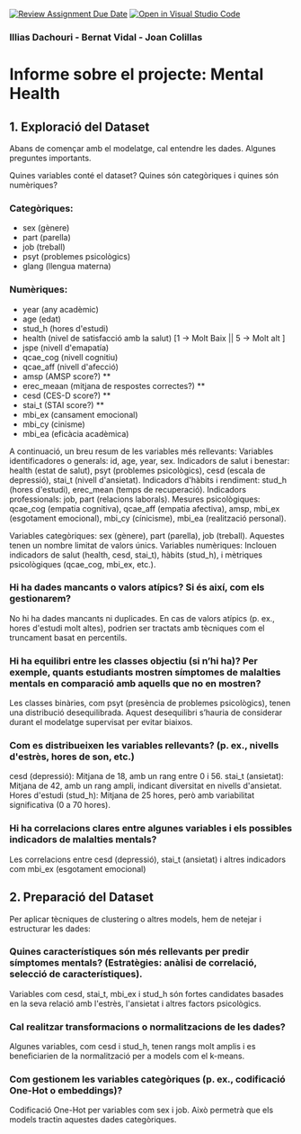 [![Review Assignment Due Date](https://classroom.github.com/assets/deadline-readme-button-22041afd0340ce965d47ae6ef1cefeee28c7c493a6346c4f15d667ab976d596c.svg)](https://classroom.github.com/a/USx538Ll)
[![Open in Visual Studio Code](https://classroom.github.com/assets/open-in-vscode-2e0aaae1b6195c2367325f4f02e2d04e9abb55f0b24a779b69b11b9e10269abc.svg)](https://classroom.github.com/online_ide?assignment_repo_id=17348930&assignment_repo_type=AssignmentRepo)

<h3>
Illias Dachouri - 
Bernat Vidal - 
Joan Colillas
</h3>

# Informe sobre el projecte: Mental Health

## 1. Exploració del Dataset
Abans de començar amb el modelatge, cal entendre les dades. Algunes preguntes importants.

Quines variables conté el dataset? Quines són categòriques i quines són numèriques?

### Categòriques:
* sex (gènere)
* part (parella)
* job   (treball)    
* psyt  (problemes psicològics)
* glang (llengua materna)

### Numèriques:
* year (any acadèmic)
* age (edat)
* stud_h (hores d'estudi)
* health (nivel de satisfacció amb la salut) [1 -> Molt Baix || 5 -> Molt alt ]
* jspe (nivell d'emapatía)
* qcae_cog (nivell cognitiu)
* qcae_aff (nivell d'afecció)
* amsp (AMSP score?) **
* erec_meaan (mitjana de respostes correctes?) **
* cesd (CES-D score?) **
* stai_t (STAI score?) **
* mbi_ex (cansament emocional)
* mbi_cy (cinisme)
* mbi_ea (eficàcia acadèmica)


A continuació, un breu resum de les variables més rellevants:
Variables identificadores o generals: id, age, year, sex.
Indicadors de salut i benestar: health (estat de salut), psyt (problemes psicològics), cesd (escala de depressió), stai_t (nivell d'ansietat).
Indicadors d'hàbits i rendiment: stud_h (hores d'estudi), erec_mean (temps de recuperació).
Indicadors professionals: job, part (relacions laborals).
Mesures psicològiques: qcae_cog (empatia cognitiva), qcae_aff (empatia afectiva), amsp, mbi_ex (esgotament emocional), mbi_cy (cínicisme), mbi_ea (realització personal).

Variables categòriques: sex (gènere), part (parella), job (treball). Aquestes tenen un nombre limitat de valors únics.
Variables numèriques: Inclouen indicadors de salut (health, cesd, stai_t), hàbits (stud_h), i mètriques psicològiques (qcae_cog, mbi_ex, etc.).

### Hi ha dades mancants o valors atípics? Si és així, com els gestionarem?

No hi ha dades mancants ni duplicades. En cas de valors atípics (p. ex., hores d'estudi molt altes), podrien ser tractats amb tècniques com el truncament basat en percentils.

### Hi ha equilibri entre les classes objectiu (si n’hi ha)? Per exemple, quants estudiants mostren símptomes de malalties mentals en comparació amb aquells que no en mostren?
Les classes binàries, com psyt (presència de problemes psicològics), tenen una distribució desequilibrada. Aquest desequilibri s’hauria de considerar durant el modelatge supervisat per evitar biaixos.

### Com es distribueixen les variables rellevants? (p. ex., nivells d'estrès, hores de son, etc.)

cesd (depressió): Mitjana de 18, amb un rang entre 0 i 56.
stai_t (ansietat): Mitjana de 42, amb un rang ampli, indicant diversitat en nivells d'ansietat.
Hores d'estudi (stud_h): Mitjana de 25 hores, però amb variabilitat significativa (0 a 70 hores).

### Hi ha correlacions clares entre algunes variables i els possibles indicadors de malalties mentals?

Les correlacions entre cesd (depressió), stai_t (ansietat) i altres indicadors com mbi_ex (esgotament emocional)

## 2. Preparació del Dataset
Per aplicar tècniques de clustering o altres models, hem de netejar i estructurar les dades:

### Quines característiques són més rellevants per predir símptomes mentals? (Estratègies: anàlisi de correlació, selecció de característiques).

Variables com cesd, stai_t, mbi_ex i stud_h són fortes candidates basades en la seva relació amb l'estrès, l'ansietat i altres factors psicològics.

### Cal realitzar transformacions o normalitzacions de les dades?

Algunes variables, com cesd i stud_h, tenen rangs molt amplis i es beneficiarien de la normalització per a models com el k-means.

### Com gestionem les variables categòriques (p. ex., codificació One-Hot o embeddings)?

Codificació One-Hot per variables com sex i job. Això permetrà que els models tractin aquestes dades categòriques.

